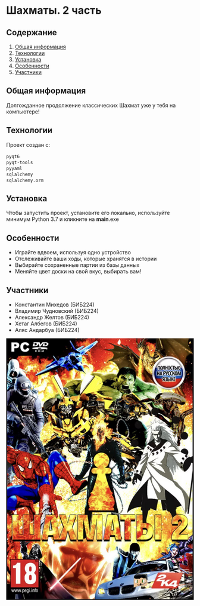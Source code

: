 # Шахматы. 2 часть

## Содержание

1. [Общая информация](#Общая-информация)
2. [Технологии](#Технологии)
3. [Установка](#Установка)
4. [Особенности](#Особенности)
5. [Участники](#Участники)

## Общая информация
Долгожданное продолжение классических Шахмат уже у тебя на компьютере!

## Технологии

Проект создан с:

```
pyqt6
pyqt-tools
pyyaml
sqlalchemy
sqlalchemy.orm
```

## Установка

Чтобы запустить проект, установите его локально, используйте минимум Python 3.7 и кликните на __main__.exe

## Особенности

- Играйте вдвоем, используя одно устройство
- Отслеживайте ваши ходы, которые хранятся в истории
- Выбирайте сохраненные партии из базы данных
- Меняйте цвет доски на свой вкус, выбирать вам!

## Участники

- Константин Михедов (БИБ224)
- Владимир Чудновский (БИБ224)
- Александр Желтов (БИБ224) 
- Хетаг Албегов (БИБ224)
- Аляс Андарбуа (БИБ224)

![logo](https://github.com/KonstantIMP/chess2/blob/main/.github/logo.jpg?raw=true)
